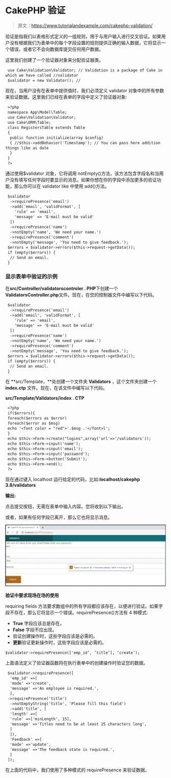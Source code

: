 # CakePHP 验证

> 原文：<https://www.tutorialandexample.com/cakephp-validation/>

验证是指我们以表格形式定义的一组规则，用于与用户输入进行交叉验证。如果用户没有根据我们为表单中的每个字段设置的规则提供正确的输入数据，它将显示一个错误，或者它不会向数据库提交任何用户数据。

这里我们创建了一个验证器对象来分配验证器类。

```
 use Cake\Validation\Validator; // Validation is a package of Cake in which we have called //validator 
 $validator = new Validator(); // 
```

现在，当用户没有在表单中提供值时，我们必须定义 validator 对象中的所有参数来验证数据。这里我们已经在表单的字段中定义了验证器对象:

```
 >?php
 namespace App\Model\Table;
 use Cake\Validation\Validator;
 use Cake\ORM\Table;
 class RegistersTable extends Table
 {
  public function initialize(array $config)
  { //$this->addBehavior('Timestamp'); // You can pass here addition things like as date
  }
 }
 ?> 
```

通过使用$validator 对象，它将调用 notEmpty()方法，该方法包含字段名和当用户没有填写任何字段时要显示的消息。如果你想在你的字段中添加更多的验证功能，那么你可以在 validator like 中使用 add()方法。

```
 $validator
  ->requirePresence('email')
  ->add('email', 'validFormat', [
    'rule' => 'email',
    'message' => 'E-mail must be valid'
  ])
  ->requirePresence('name')
  ->notEmpty('name', 'We need your name.')
  ->requirePresence('comment')
  ->notEmpty('message', 'You need to give feedback.');
 $errors = $validator->errors($this->request->getData());
 if (empty($errors)) {
  // Send an email.
 } 
```

### 显示表单中验证的示例

在**src/Controller/validatorscontroler . PHP**下创建一个**ValidatorsController.php**文件。现在，在您的控制器文件中编写以下代码。

```
 $validator
  ->requirePresence('email')
  ->add('email', 'validFormat', [
    'rule' => 'email',
    'message' => 'E-mail must be valid'
  ])
  ->requirePresence('name')
  ->notEmpty('name', 'We need your name.')
  ->requirePresence('comment')
  ->notEmpty('message', 'You need to give feedback.');
 $errors = $validator->errors($this->request->getData());
 if (empty($errors)) {
  // Send an email.
 } 
```

在 **src/Template，**处创建一个文件夹 **Validators** ，这个文件夹创建一个 **index.ctp** 文件。现在，在该文件中编写以下代码。

**src/Template/Validators/index . CTP**

```
 <?php
 if($errors){
 foreach($errors as $error)
 foreach($error as $msg)
 echo '<font color = "red">'.$msg .'</font>l';
 }
 echo $this->Form->create("logins",array('url'=>'/validators'));
 echo $this->Form->input('name');
 echo $this->Form->input('email');
 echo $this->Form->input('password');
 echo $this->Form->button('Submit');
 echo $this->Form->end();
 ?> 
```

现在通过键入 localhost 运行给定的代码，比如:**localhost/cakephp 3.8/validators**

**输出:**

点击提交按钮，无需在表单中输入内容。您将收到以下输出。

或者，如果有任何字段已离开，那么它也将显示消息。

![CakePHP Validation](img/b4b52a1feeabe95b4efcbb0e1e65f061.png)

**验证中要求现场在场的使用**

requiring fields 方法要求数组中的所有字段都应该存在，以便进行验证。如果字段不存在，那么它将显示一个错误。requirePresence()方法有 4 种模式:

*   **True** 字段应该总是存在。
*   **False** 字段不应出现。
*   验证创建操作时，这些字段应该是必需的。
*   **更新**验证更新操作时，这些字段应该是必需的。

```
$validator->requirePresence(['emp_id’, ‘title’], ‘create’);
```

上面语法定义了验证器函数将在执行表单中的创建操作时验证您的数据。

```
 $validator->requirePresence([
  'emp_id' =>[
  'mode' =>'create',
  'message' =>'An employee is required.',
  ],
 ->requirePresence('title')
  ->notEmptyString('title', 'Please fill this field')
  ->add('title', [
  'length' =>[
  'rule' =>['minLength', 15],
  'message' =>'Titles need to be at least 15 characters long',
  ]
  ]),
  'Feedback' =>[
  'mode' =>'update',
  'message' =>'The feedback state is required.',
  ]
 ]); 
```

在上面的代码中，我们使用了多种模式的 requirePresence 来验证数据。